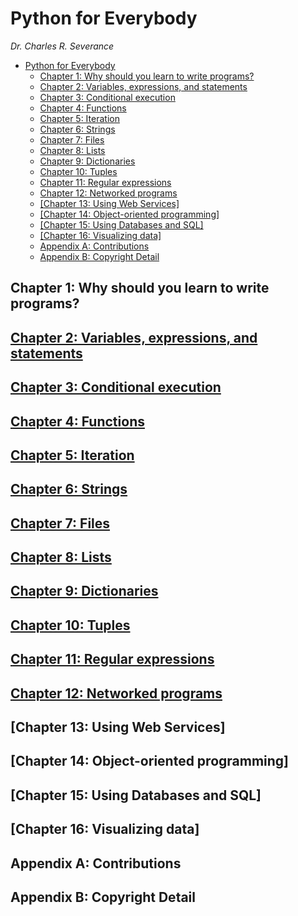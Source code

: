 # Python for Everybody
*Dr. Charles R. Severance*
- [Python for Everybody](#python-for-everybody)
  - [Chapter 1: Why should you learn to write programs?](#chapter-1-why-should-you-learn-to-write-programs)
  - [Chapter 2: Variables, expressions, and statements](#chapter-2-variables-expressions-and-statements)
  - [Chapter 3: Conditional execution](#chapter-3-conditional-execution)
  - [Chapter 4: Functions](#chapter-4-functions)
  - [Chapter 5: Iteration](#chapter-5-iteration)
  - [Chapter 6: Strings](#chapter-6-strings)
  - [Chapter 7: Files](#chapter-7-files)
  - [Chapter 8: Lists](#chapter-8-lists)
  - [Chapter 9: Dictionaries](#chapter-9-dictionaries)
  - [Chapter 10: Tuples](#chapter-10-tuples)
  - [Chapter 11: Regular expressions](#chapter-11-regular-expressions)
  - [Chapter 12: Networked programs](#chapter-12-networked-programs)
  - [[Chapter 13: Using Web Services]](#chapter-13-using-web-services)
  - [[Chapter 14: Object-oriented programming]](#chapter-14-object-oriented-programming)
  - [[Chapter 15: Using Databases and SQL]](#chapter-15-using-databases-and-sql)
  - [[Chapter 16: Visualizing data]](#chapter-16-visualizing-data)
  - [Appendix A: Contributions](#appendix-a-contributions)
  - [Appendix B: Copyright Detail](#appendix-b-copyright-detail)

## Chapter 1: Why should you learn to write programs?
## [Chapter 2: Variables, expressions, and statements](Chapter02)
## [Chapter 3: Conditional execution](Chapter03)
## [Chapter 4: Functions](Chapter04)
## [Chapter 5: Iteration](Chapter05)
## [Chapter 6: Strings](Chapter06)
## [Chapter 7: Files](Chapter07)
## [Chapter 8: Lists](Chapter08)
## [Chapter 9: Dictionaries](Chapter09)
## [Chapter 10: Tuples](Chapter10)
## [Chapter 11: Regular expressions](Chapter11)
## [Chapter 12: Networked programs](Chapter12)
## [Chapter 13: Using Web Services]
## [Chapter 14: Object-oriented programming]
## [Chapter 15: Using Databases and SQL]
## [Chapter 16: Visualizing data]
## Appendix A: Contributions
## Appendix B: Copyright Detail
